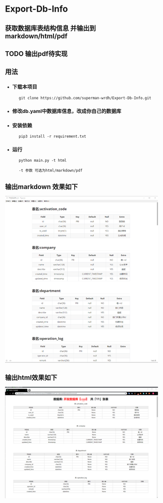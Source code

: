 # Export-Db-Info
## 获取数据库表结构信息 并输出到markdown/html/pdf
## TODO 输出pdf待实现

## 用法
* ### 下载本项目

         git clone https://github.com/superman-wrdh/Export-Db-Info.git

* ### 修改db.yaml中数据库信息，改成你自己的数据库

* ### 安装依赖
         pip3 install -r requirement.txt
 
* ### 运行
         python main.py -t html
 
         -t 参数 可选为html/markdown/pdf


## 输出markdown 效果如下
![输出markdown效果](markdown.png)

## 输出html效果如下
![输出html效果](html.png)